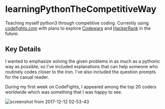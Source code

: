 # learningPythonTheCompetitiveWay

Teaching myself python3 through competitive coding. Currently using <a href="https://codefights.com">codefights.com</a> with plans to explore <a href="https://www.codewars.com">Codewars</a> and <a href="https://www.hackerrank.com">HackerRank</a> in the future.

## Key Details

I wanted to emphasize solving the given problems in as much as a pythonic way as possible, so I've included explanations that can help someone who routinely codes closer to the iron. I've also included the question prompts for the casual reader.

During my first week on CodeFights, I appeared among the top 20 coders worldwide which was something that I was happy to see.

![screenshot from 2017-12-12 02-53-43](https://user-images.githubusercontent.com/13093517/34428808-691e83a6-ec1e-11e7-8cad-fdadc5f76a98.png)
